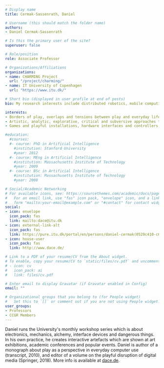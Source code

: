 ```yaml
---
# Display name
title: Cermak-Sassenrath, Daniel

# Username (this should match the folder name)
authors:
- Daniel Cermak-Sassenrath

# Is this the primary user of the site?
superuser: false

# Role/position
role: Associate Professor

# Organizations/Affiliations
organizations:
- name: CHARMING Project
  url: "/project/charming/"
- name: IT University of Copenhagen
  url: "https://www.itu.dk/"

# Short bio (displayed in user profile at end of posts)
bio: My research interests include distributed robotics, mobile computing and programmable matter.

interests:
- Borders of play, overlaps and tensions between play and everyday life
- Artistic, analytic, explorative, critical and subversive approaches to and practices of play
- Games and playful installations, hardware interfaces and controllers, electronics

#education:
  #courses:
  #- course: PhD in Artificial Intelligence
    #institution: Stanford University
    #year: 2012
  #- course: MEng in Artificial Intelligence
    #institution: Massachusetts Institute of Technology
    #year: 2009
  #- course: BSc in Artificial Intelligence
    #institution: Massachusetts Institute of Technology
    #year: 2008

# Social/Academic Networking
# For available icons, see: https://sourcethemes.com/academic/docs/page-builder/#icons
#   For an email link, use "fas" icon pack, "envelope" icon, and a link in the
#   form "mailto:your-email@example.com" or "#contact" for contact widget.
social:
- icon: envelope
  icon_pack: fas
  link: mailto:dace@itu.dk
- icon: external-link-alt
  icon_pack: fas
  link: https://pure.itu.dk/portal/en/persons/daniel-cermak(0529c410-c647-4040-a1e5-e315d32237e4).html
- icon: house-user
  icon_pack: fas
  link: http://www.dace.de/

# Link to a PDF of your resume/CV from the About widget.
# To enable, copy your resume/CV to `static/files/cv.pdf` and uncomment the lines below.
# - icon: cv
#   icon_pack: ai
#   link: files/cv.pdf

# Enter email to display Gravatar (if Gravatar enabled in Config)
email: ""

# Organizational groups that you belong to (for People widget)
#   Set this to `[]` or comment out if you are not using People widget.
user_groups:
- Professors
- CCGR Members
---
```


Daniel runs the University's monthly workshop series which is about electronics, mechanics, alchemy, interface devices and dangerous things. In his own practice, he creates interactive artefacts which are shown at art exhibitions, academic conferences and popular events. Daniel is author of a monograph about play as a perspective in everyday computer use (transcript, 2010), and editor of a volume on the playful disruption of digital media (Springer, 2018). More info is available at [dace.de](http://dace.de).
